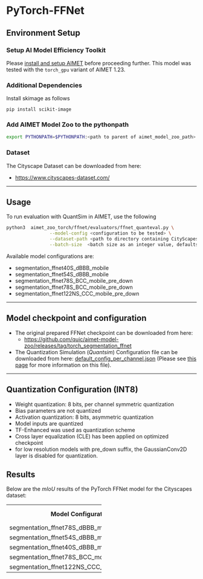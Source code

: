 # PyTorch-FFNet

## Environment Setup

### Setup AI Model Efficiency Toolkit
Please [install and setup AIMET](https://github.com/quic/aimet/blob/release-aimet-1.23/packaging/install.md) before proceeding further.
This model was tested with the `torch_gpu` variant of AIMET 1.23.

### Additional Dependencies
Install skimage as follows
```
pip install scikit-image
```

### Add AIMET Model Zoo to the pythonpath 
```bash 
export PYTHONPATH=$PYTHONPATH:<path to parent of aimet_model_zoo_path>
```

### Dataset
The Cityscape Dataset can be downloaded from here:
  - https://www.cityscapes-dataset.com/

---

## Usage
To run evaluation with QuantSim in AIMET, use the following
```bash
python3  aimet_zoo_torch/ffnet/evaluators/ffnet_quanteval.py \
                --model-config <configuration to be tested> \
                --dataset-path <path to directory containing CityScapes> \
                --batch-size  <batch size as an integer value, defaults to 2> \
```

Available model configurations are:
- segmentation_ffnet40S_dBBB_mobile
- segmentation_ffnet54S_dBBB_mobile
- segmentation_ffnet78S_BCC_mobile_pre_down
- segmentation_ffnet78S_BCC_mobile_pre_down
- segmentation_ffnet122NS_CCC_mobile_pre_down

---

## Model checkpoint and configuration

- The original prepared FFNet checkpoint can be downloaded from here:
  - https://github.com/quic/aimet-model-zoo/releases/tag/torch_segmentation_ffnet
- The Quantization Simulation (*Quantsim*) Configuration file can be downloaded from here: [default_config_per_channel.json](https://github.com/quic/aimet/blob/release-aimet-1.22/TrainingExtensions/common/src/python/aimet_common/quantsim_config/default_config_per_channel.json) (Please see [this page](https://quic.github.io/aimet-pages/releases/1.22.2/user_guide/quantization_configuration.html) for more information on this file).

---

## Quantization Configuration (INT8)
- Weight quantization: 8 bits, per channel symmetric quantization
- Bias parameters are not quantized
- Activation quantization: 8 bits, asymmetric quantization
- Model inputs are quantized
- TF-Enhanced was used as quantization scheme
- Cross layer equalization (CLE) has been applied on optimized checkpoint
- for low resolution models with pre_down suffix, the GaussianConv2D layer is disabled for quantization.

## Results
Below are the *mIoU* results of the PyTorch FFNet model for the Cityscapes dataset:

<table style= " width:50%">
  <tr>
    <th>Model Configuration</th>
    <th>FP32 (%)</th>
    <th>INT8 (%)</th>
  </tr>
  <tr>
    <td>segmentation_ffnet78S_dBBB_mobile</td>
    <td>81.3</td>
    <td>80.7</td>
  </tr>
  <tr>
    <td>segmentation_ffnet54S_dBBB_mobile</td>
    <td>80.8</td>
    <td>80.1</td>
  </tr>
  <tr>
    <td>segmentation_ffnet40S_dBBB_mobile</td>
    <td>79.2</td>
    <td>78.9</td>
  </tr>
  <tr>
    <td>segmentation_ffnet78S_BCC_mobile_pre_down</td>
    <td>80.6</td>
    <td>80.4</td>
  </tr>
  <tr>
    <td>segmentation_ffnet122NS_CCC_mobile_pre_down</td>
    <td>79.3</td>
    <td>79.0</td>
  </tr>
</table>

